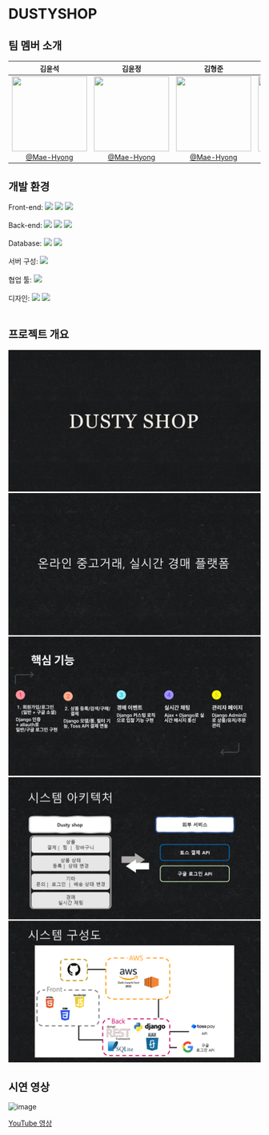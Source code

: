 # DUSTYSHOP

## 팀 멤버 소개

| **김윤석** | **김윤정** | **김형준** | **송윤석** |
| :------: | :------: | :------: | :------: |
|[<img src="https://github.com/rx5460/pophub_front/assets/42200731/e99003c5-26d5-4d09-b548-aeab53c105a5" height=150 width=150> <br/> @Mae-Hyong]([https://github.com/Mae-Hyong](https://github.com/Dusty-Miller))|[<img src="https://github.com/rx5460/pophub_front/assets/42200731/e99003c5-26d5-4d09-b548-aeab53c105a5" height=150 width=150> <br/> @Mae-Hyong](https://github.com/Mae-Hyong)|[<img src="https://github.com/rx5460/pophub_front/assets/42200731/e99003c5-26d5-4d09-b548-aeab53c105a5" height=150 width=150> <br/> @Mae-Hyong](https://github.com/Mae-Hyong)|[<img src="https://github.com/rx5460/pophub_front/assets/42200731/e99003c5-26d5-4d09-b548-aeab53c105a5" height=150 width=150> <br/> @Mae-Hyong](https://github.com/Mae-Hyong)|


## 개발 환경

Front-end:
<img src="https://img.shields.io/badge/HTML5-E34F26?style=flat&logo=html5&logoColor=white"/> <img src="https://img.shields.io/badge/CSS3-1572B6?style=flat&logo=css3&logoColor=white"/> <img src="https://img.shields.io/badge/JavaScript-F7DF1E?style=flat&logo=javascript&logoColor=black"/><br><br>
Back-end:
<img src="https://img.shields.io/badge/Django-092E20?style=flat&logo=django&logoColor=white"/> <img src="https://img.shields.io/badge/Django REST framework-red?style=flat&logo=django&logoColor=white"/> <img src="https://img.shields.io/badge/AJAX-0078D7?style=flat&logo=javascript&logoColor=white"/><br><br>
Database:
<img src="https://img.shields.io/badge/SQLite3-003B57?style=flat&logo=sqlite&logoColor=white"/> <img src="https://img.shields.io/badge/Firebase-FFCA28?style=flat&logo=firebase&logoColor=black"/><br><br>
서버 구성:
<img src="https://img.shields.io/badge/AWS 개발 서버-232F3E?style=flat&logo=amazonaws&logoColor=white"/><br><br>
협업 툴:
<img src="https://img.shields.io/badge/GitHub-1c8139?style=flat&logo=github&logoColor=white"/><br><br>
디자인:
<img src="https://img.shields.io/badge/CSS3-1572B6?style=flat&logo=css3&logoColor=white"/> <img src="https://img.shields.io/badge/JavaScript-F7DF1E?style=flat&logo=javascript&logoColor=black"/><br><br>

## 프로젝트 개요

![슬라이드1](ppt/슬라이드1.PNG)
![슬라이드2](ppt/슬라이드2.PNG)
![슬라이드3](ppt/슬라이드3.png)
![슬라이드4](ppt/슬라이드4.PNG)
![슬라이드5](ppt/슬라이드5.PNG)



## 시연 영상
<img width="1506" alt="image" src="https://github.com/rx5460/pophub_full/assets/42200731/414daa6d-fcb1-49ed-b44f-d8349fcdc317">

[YouTube 영상](https://youtu.be/EqJkZOaBZCw)
